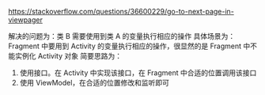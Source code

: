 https://stackoverflow.com/questions/36600229/go-to-next-page-in-viewpager

解决的问题为：类 B 需要使用到类 A 的变量执行相应的操作
具体场景为：Fragment 中要用到 Activity 的变量执行相应的操作，很显然的是 Fragment 中不能实例化 Activity 对象
简要思路为：
1. 使用接口。在 Activity 中实现该接口，在 Fragment 中合适的位置调用该接口
2. 使用 ViewModel，在合适的位置修改和监听即可